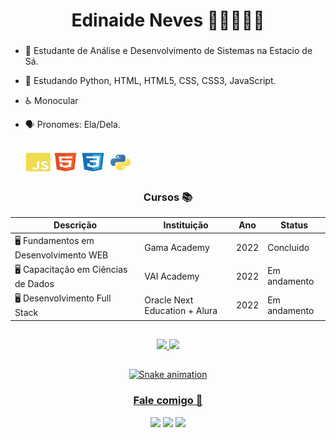 <h1 align="center">Edinaide Neves  🏳️‍🌈👩🏿‍🎓    
<h3 align="center"></h3>

- 🌱 Estudante de Análise e Desenvolvimento de Sistemas na Estacio de Sá.
- 📖 Estudando Python, HTML, HTML5, CSS, CSS3, JavaScript.
- ♿ Monocular
- 🗣 Pronomes: Ela/Dela.

  <div style="display: inline_block"><br>
  <img align="center" alt="Rafa-Js" height="30" width="40" src="https://raw.githubusercontent.com/devicons/devicon/master/icons/javascript/javascript-plain.svg">
  <img align="center" alt="Rafa-HTML" height="30" width="40" src="https://raw.githubusercontent.com/devicons/devicon/master/icons/html5/html5-original.svg">
  <img align="center" alt="Rafa-CSS" height="30" width="40" src="https://raw.githubusercontent.com/devicons/devicon/master/icons/css3/css3-original.svg">
  <img align="center" alt="Rafa-Python" height="30" width="40" src="https://raw.githubusercontent.com/devicons/devicon/master/icons/python/python-original.svg">
</div>

<div align="center">

##
### Cursos 📚


Descrição   | Instituição   | Ano | Status
--------- | --------- | ------ | ------
🖥️ Fundamentos em Desenvolvimento WEB | Gama Academy | 2022 | Concluido
🖥️ Capacitação em Ciências de Dados | VAI Academy | 2022 | Em andamento
🖥️ Desenvolvimento Full Stack | Oracle Next Education + Alura| 2022 | Em andamento




##

<div align="center">
  <a href="https://github.com/edinaide">
  <img height="180em" src="https://github-readme-stats.vercel.app/api?username=edinaide&show_icons=true&theme=dracula&include_all_commits=true&count_private=true"/>
  <img height="180em" src="https://github-readme-stats.vercel.app/api/top-langs/?username=edinaide&layout=compact&langs_count=7&theme=dracula"/>
</div>

##


![Snake animation](https://github.com/edinaide/edinaide/blob/output/github-contribution-grid-snake.svg)





### Fale comigo 💬
 <div> 
 <a href="https://www.linkedin.com/in/edinaide-neves/" target="_blank"><img src="https://img.shields.io/badge/-LinkedIn-%230077B5?style=for-the-badge&logo=linkedin&logoColor=white" target="_blank"></a> 
  <a href = "mailto:edinaideneves@hotmail.com"><img src="https://img.shields.io/badge/Microsoft_Outlook-0078D4?style=for-the-badge&logo=microsoft-outlook&logoColor=white"></a>
   <a href="https://discord.com/channels/@me" target="_blank"><img src="https://img.shields.io/badge/Discord-7289DA?style=for-the-badge&logo=discord&logoColor=white" target="_blank"></a> 
